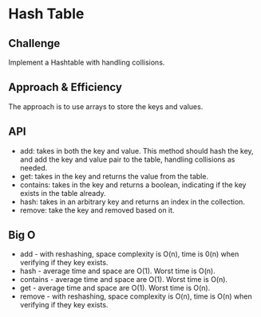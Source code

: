 # Hash Table 

## Challenge
 Implement a Hashtable with handling collisions.

## Approach & Efficiency
The approach is to use arrays to store the keys and values.

## API
- add: takes in both the key and value. This method should hash the key, and add the key and value pair to the table, handling collisions as needed.
- get: takes in the key and returns the value from the table.
- contains: takes in the key and returns a boolean, indicating if the key exists in the table already.
- hash: takes in an arbitrary key and returns an index in the collection.
- remove: take the key and removed based on it.
## Big O
- add - with reshashing, space complexity is O(n), time is 0(n) when verifying if they key exists.
- hash - average time and space are O(1). Worst time is O(n).
- contains - average time and space are O(1). Worst time is O(n).
- get - average time and space are O(1). Worst time is O(n).
- remove - with reshashing, space complexity is O(n), time is O(n) when verifying if they key exists.

